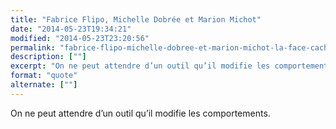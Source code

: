 ```yaml
---
title: "Fabrice Flipo, Michelle Dobrée et Marion Michot"
date: "2014-05-23T19:34:21"
modified: "2014-05-23T23:20:56"
permalink: "fabrice-flipo-michelle-dobree-et-marion-michot-la-face-cachee-du-numerique/index.html"
description: [""]
excerpt: "On ne peut attendre d’un outil qu’il modifie les comportements."
format: "quote"
alternate: [""]
---
```

On ne peut attendre d’un outil qu’il modifie les comportements.